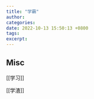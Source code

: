 ```yaml
---
title: "学霸"
author: 
categories: 
date: 2022-10-13 15:50:13 +0800
tags: 
excerpt: 
---
```










## Misc

[[学习]]

[[学渣]]



